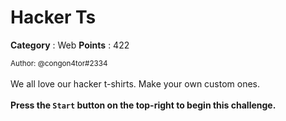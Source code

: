 # Hacker Ts

**Category** : Web
**Points** : 422

<small>Author: @congon4tor#2334</small><br><br>We all love our hacker t-shirts. Make your own custom ones. <br> <br> <b>Press the <code>Start</code> button on the top-right to begin this challenge.</b>




